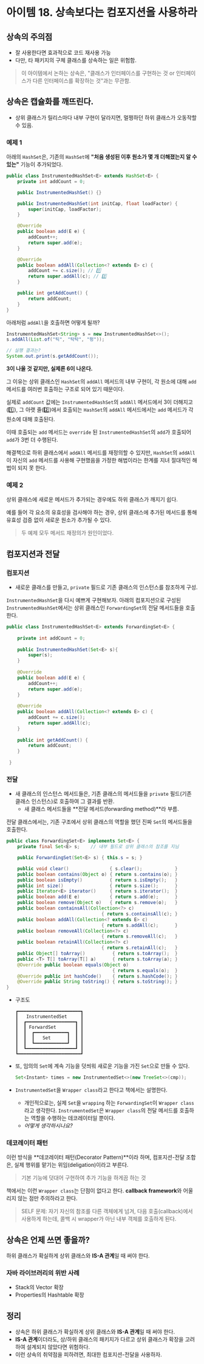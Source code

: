 # 아이템 18. 상속보다는 컴포지션을 사용하라

## 상속의 주의점

- 잘 사용한다면 효과적으로 코드 재사용 가능
- 다만, 타 패키지의 구체 클래스를 상속하는 일은 위험함.

> 이 아이템에서 논하는 상속은, "클래스가 인터페이스를 구현하는 것 or 인터페이스가 다른 인터페이스를 확장하는 것"과는 무관함.

## 상속은 캡슐화를 깨뜨린다.

- 상위 클래스가 릴리스마다 내부 구현이 달라지면, 멀쩡하던 하위 클래스가 오동작할 수 있음.

### 예제 1

아래의 `HashSet`은, 기존의 `HashSet`에 **"처음 생성된 이후 원소가 몇 개 더해졌는지 알 수 있는"** 기능이 추가되었다.

```java
public class InstrumentedHashSet<E> extends HashSet<E> {
    private int addCount = 0;

    public InstrumentedHashSet() {}

    public InstrumentedHashSet(int initCap, float loadFactor) {
        super(initCap, loadFactor);
    }

    @Override
    public boolean add(E e) {
        addCount++;
        return super.add(e);
    }

    @Override
    public boolean addAll(Collection<? extends E> c) {
        addCount += c.size(); // 1️⃣
        return super.addAll(c); // 2️⃣
    }

    public int getAddCount() {
        return addCount;
    }
}
```

아래처럼 `addAll`을 호출하면 어떻게 될까?

```java
InstrumentedHashSet<String> s = new InstrumentedHashSet<>();
s.addAll(List.of("틱", "탁탁", "펑"));

// 실행 결과는?
System.out.print(s.getAddCount());
```

**3이 나올 것 같지만, 실제론 6이 나온다.**

그 이유는 상위 클래스인 `HashSet`의 `addAll` 메서드의 내부 구현이, 각 원소에 대해 `add` 메서드를 여러번 호출하는 구조로 되어 있기 때문이다.

실제로 `addCount` 값에는 `InstrumentedHashSet`의 `addAll` 메서드에서 3이 더해지고(1️⃣), 그 아랫 줄(2️⃣)에서 호출되는 `HashSet`의 `addAll` 메서드에서는 `add` 메서드가 각 원소에 대해 호출된다.

이때 호출되는 `add` 메서드는 `override` 된 `InstrumentedHashSet`의 `add`가 호출되어 `add`가 3번 더 수행된다.

해결책으로 하위 클래스에서 `addAll` 메서드를 재정의할 수 있지만, `HashSet`의 `addAll`이 자신의 `add` 메서드를 사용해 구현했음을 가정한 해법이라는 한계를 지녀 절대적인 해법이 되지 못 한다.

### 예제 2

상위 클래스에 새로운 메서드가 추가되는 경우에도 하위 클래스가 깨지기 쉽다.

예를 들어 각 요소의 유효성을 검사해야 하는 경우, 상위 클래스에 추가된 메서드를 통해 유효성 검증 없이 새로운 원소가 추가될 수 있다.

> 두 예제 모두 메서드 재정의가 원인이었다.

## 컴포지션과 전달

### 컴포지션

- 새로운 클래스를 만들고, `private` 필드로 기존 클래스의 인스턴스를 참조하게 구성.

`InstrumentedHashSet`을 다시 예쁘게 구현해보자. 아래의 컴포지션으로 구성된 `InstrumentedHashSet`에서는 상위 클래스인 `ForwardingSet`의 전달 메서드들을 호출한다.

```java
public class InstrumentedHashSet<E> extends ForwardingSet<E> {
	
    private int addCount = 0;
    
    public InstrumentedHashSet(Set<E> s){
    	super(s);
    }
    
    @Override 
    public boolean add(E e) {
    	addCount++;
        return super.add(e);
    }
    
    @Override
    public boolean addAll(Collection<? extends E> c) {
    	addCount += c.size();
        return super.addAll(c);
    }
    
    public int getAddCount() {
    	return addCount;
    }
    
 }
```

### 전달
- 새 클래스의 인스턴스 메서드들은, 기존 클래스의 메서드들을 `private` 필드(기존 클래스 인스턴스)로 호출하여 그 결과를 반환.
    - 새 클래스 메서드들을 **전달 메서드(forwarding method)**라 부름.

전달 클래스에서는, 기존 구조에서 상위 클래스의 역할을 했던 진짜 `Set`의 메서드들을 호출한다.

```java
public class ForwardingSet<E> implements Set<E> {
    private final Set<E> s;    // 내부 필드로 상위 클래스의 참조를 지님

    public ForwardingSet(Set<E> s) { this.s = s; }

    public void clear()               { s.clear();            }
    public boolean contains(Object o) { return s.contains(o); }
    public boolean isEmpty()          { return s.isEmpty();   }
    public int size()                 { return s.size();      }
    public Iterator<E> iterator()     { return s.iterator();  }
    public boolean add(E e)           { return s.add(e);      }
    public boolean remove(Object o)   { return s.remove(o);   }
    public boolean containsAll(Collection<?> c)
                                   { return s.containsAll(c); }
    public boolean addAll(Collection<? extends E> c)
                                   { return s.addAll(c);      }
    public boolean removeAll(Collection<?> c)
                                   { return s.removeAll(c);   }
    public boolean retainAll(Collection<?> c)
                                   { return s.retainAll(c);   }
    public Object[] toArray()          { return s.toArray();  }
    public <T> T[] toArray(T[] a)      { return s.toArray(a); }
    @Override public boolean equals(Object o)
                                       { return s.equals(o);  }
    @Override public int hashCode()    { return s.hashCode(); }
    @Override public String toString() { return s.toString(); }
}
```

- 구조도
    ```
    ┏━━━━━━━━━━━━━━━━━━━━━━━┓
    ┃   InstrumentedSet     ┃
    ┃  ┏━━━━━━━━━━━━━━━━━━┓ ┃
    ┃  ┃ ForwardSet       ┃ ┃
    ┃  ┃  ┏━━━━━━━━━━━━┓  ┃ ┃
    ┃  ┃  ┃   Set      ┃  ┃ ┃
    ┃  ┃  ┗━━━━━━━━━━━━┛  ┃ ┃
    ┃  ┗━━━━━━━━━━━━━━━━━━┛ ┃
    ┗━━━━━━━━━━━━━━━━━━━━━━━┛   
    ```


- 또, 임의의 `Set`에 계속 기능을 덧씌워 새로운 기능을 가진 `Set`으로 만들 수 있다.
    ```java
    Set<Instant> times = new InstrumentedSet<>(new TreeSet<>(cmp));
    ```

- `InstrumentedSet`을 `Wrapper class`라고 한다고 책에서는 설명한다.
  - 개인적으로는, 실제 `Set`을 `wrapping` 하는 `ForwardingSet`이 `Wrapper class`라고 생각한다. `InstrumentedSet`은 `Wrapper class`의 전달 메서드를 호출하는 역할을 수행하는 데코레이터일 뿐이다.
  - *어떻게 생각하시나요?*

### 데코레이터 패턴

이런 방식을 **데코레이터 패턴(Decorator Pattern)**이라 하며, 컴포지션-전달 조합은, 실제 행위를 맡기는 위임(deligation)이라고 부른다.
> 기본 기능에 덧대어 구현하여 추가 기능을 하게끔 하는 것

책에서는 이런 `Wrapper class`는 단점이 없다고 한다. **callback framework**와 어울리지 않는 점만 주의하라고 한다.

> SELF 문제: 자기 자신의 참조를 다른 객체에게 넘겨, 다음 호출(callback)에서 사용하게 하는데, 콜백 시 wrapper가 아닌 내부 객체를 호출하게 된다.

## 상속은 언제 쓰면 좋을까?

하위 클래스가 확실하게 상위 클래스와 **IS-A 관계**일 때 써야 한다. 

### 자바 라이브러리의 위반 사례

- Stack의 Vector 확장
- Properties의 Hashtable 확장

## 정리

- 상속은 하위 클래스가 확실하게 상위 클래스와 **IS-A 관계**일 때 써야 한다. 
- **IS-A 관계**이더라도, 상/하위 클래스의 패키지가 다르고 상위 클래스가 확장을 고려하여 설계되지 않았다면 위험하다.
- 이런 상속의 취약점을 피하려면, 최대한 컴포지션-전달을 사용하자.